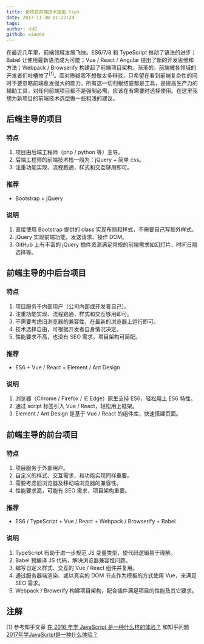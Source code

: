 ```yaml
---
title: 新项目前端技术选型 tips
date: 2017-11-30 11:22:24
tags:
author: 小打
github: xiaoda
---
```


在最近几年里，前端领域发展飞快。ES6/7/8 和 TypeScript 推动了语法的进步；Babel 让使用最新语法成为可能；Vue / React / Angular 提出了新的开发思维和方法；Webpack / Browserify 构建起了前端项目架构。渐渐的，前端被各领域的开发者们吐槽惨了<sup>[1]</sup>。面对质疑我不想做太多辩驳，只希望在看到前端复杂性的同时不要忽略前端愈发强大的能力。所有这一切归根结底都是工具，是提高生产力的辅助工具，对任何前端项目都不是强制必需，应该在有需要时选择使用。在这里我想为新项目的前端技术选型做一些粗浅的建议。

## 后端主导的项目

### 特点
1. 项目由后端工程师（php / python 等）主导。
2. 后端工程师的前端技术栈一般为：jQuery + 简单 css。
3. 注重功能实现、流程跑通，样式和交互够用即可。

### 推荐
* Bootstrap + jQuery

### 说明
1. 直接使用 Bootstrap 提供的 class 实现布局和样式，不需要自己写额外样式。
2. jQuery 实现前端功能，发送请求、操作 DOM。
3. GitHub 上有丰富的 jQuery 插件资源满足常规的前端需求如幻灯片、时间日期选择等。

## 前端主导的中后台项目

### 特点
1. 项目服务于内部用户（公司内部或开发者自己）。
2. 注重功能实现、流程跑通，样式和交互够用即可。
3. 不需要考虑旧浏览器的兼容性，在最新的浏览器上运行即可。
4. 技术选择自由，可根据开发者自身情况决定。
5. 性能要求不高，也没有 SEO 需求，项目架构可简配。

### 推荐
* ES6 + Vue / React + Element / Ant Design

### 说明
1. 浏览器（Chrome / Firefox / IE Edge）原生支持 ES6，轻松用上 ES6 特性。
2. 通过 script 标签引入 Vue / React，轻松用上框架。
3. Element / Ant Design 是基于 Vue / React 的组件库，快速搭建页面。

## 前端主导的前台项目

### 特点
1. 项目服务于外部用户。
2. 自定义的样式、交互需求，和功能实现同样重要。
3. 需要考虑旧浏览器及移动端浏览器的兼容性。
4. 性能要求高，可能有 SEO 需求，项目架构重要。

### 推荐
* ES6 / TypeScript + Vue / React + Webpack / Browserify + Babel

### 说明
1. TypeScript 有助于进一步规范 JS 变量类型，使代码逻辑易于理解。
2. Babel 预编译 JS 代码，解决浏览器兼容性问题。
3. 编写自定义样式、交互的 Vue / React 组件并复用。
4. 通过服务器端渲染、或以真实的 DOM 节点作为模板的方式使用 Vue，来满足 SEO 需求。
5. Webpack / Browerify 构建项目架构，配合插件满足项目的性能及其它要求。

## 注解

[1] 参考知乎文章 [在 2016 年学 JavaScript 是一种什么样的体验？](https://zhuanlan.zhihu.com/p/22782487?utm_medium=social&utm_source=qq) 和知乎问题 [2017年学JavaScript是一种什么体验？](https://www.zhihu.com/question/68716213)